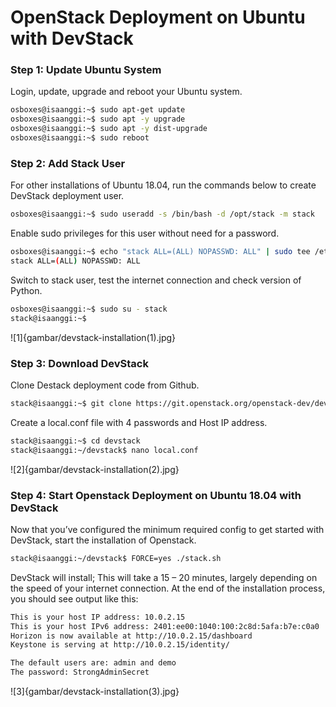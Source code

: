 # OpenStack Deployment on Ubuntu with DevStack
### Step 1: Update Ubuntu System
Login, update, upgrade and reboot your Ubuntu system.
```bash
osboxes@isaanggi:~$ sudo apt-get update
osboxes@isaanggi:~$ sudo apt -y upgrade
osboxes@isaanggi:~$ sudo apt -y dist-upgrade
osboxes@isaanggi:~$ sudo reboot
```
### Step 2: Add Stack User
For other installations of Ubuntu 18.04, run the commands below to create DevStack deployment user.
```bash
osboxes@isaanggi:~$ sudo useradd -s /bin/bash -d /opt/stack -m stack
```
Enable sudo privileges for this user without need for a password.
```bash
osboxes@isaanggi:~$ echo "stack ALL=(ALL) NOPASSWD: ALL" | sudo tee /etc/sudoers.d/stack
stack ALL=(ALL) NOPASSWD: ALL
```
Switch to stack user, test the internet connection and check version of Python.
```bash
osboxes@isaanggi:~$ sudo su - stack
stack@isaanggi:~$ 
```
![1]{gambar/devstack-installation(1).jpg}
### Step 3: Download DevStack
Clone Destack deployment code from Github.
```bash
stack@isaanggi:~$ git clone https://git.openstack.org/openstack-dev/devstack
```
Create a local.conf file with 4 passwords and Host IP address.
```bash
stack@isaanggi:~$ cd devstack
stack@isaanggi:~/devstack$ nano local.conf
```
![2]{gambar/devstack-installation(2).jpg}
### Step 4: Start Openstack Deployment on Ubuntu 18.04 with DevStack
Now that you’ve configured the minimum required config to get started with DevStack, start the installation of Openstack.
```bash
stack@isaanggi:~/devstack$ FORCE=yes ./stack.sh
```
DevStack will install;
This will take a 15 – 20 minutes, largely depending on the speed of your internet connection. At the end of the installation process, you should see output like this:
```bash
This is your host IP address: 10.0.2.15
This is your host IPv6 address: 2401:ee00:1040:100:2c8d:5afa:b7e:c0a0
Horizon is now available at http://10.0.2.15/dashboard
Keystone is serving at http://10.0.2.15/identity/

The default users are: admin and demo
The password: StrongAdminSecret
```
![3]{gambar/devstack-installation(3).jpg}
